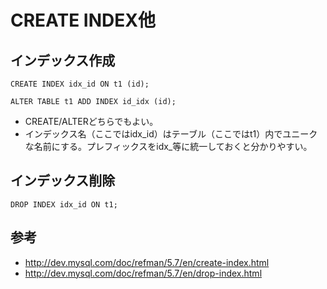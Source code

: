 ﻿# CREATE INDEX他

## インデックス作成

```clike
CREATE INDEX idx_id ON t1 (id);
```

```clike
ALTER TABLE t1 ADD INDEX id_idx (id);
```

- CREATE/ALTERどちらでもよい。
- インデックス名（ここではidx_id）はテーブル（ここではt1）内でユニークな名前にする。プレフィックスをidx_等に統一しておくと分かりやすい。

## インデックス削除

```clike
DROP INDEX idx_id ON t1;
```

## 参考

- http://dev.mysql.com/doc/refman/5.7/en/create-index.html
- http://dev.mysql.com/doc/refman/5.7/en/drop-index.html
